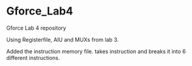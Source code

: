 # Gforce_Lab4
Gforce Lab 4 repository

Using Registerfile, AlU and MUXs from lab 3.

Added the instruction memory file. takes instruction and breaks it into 6 different instructions.
